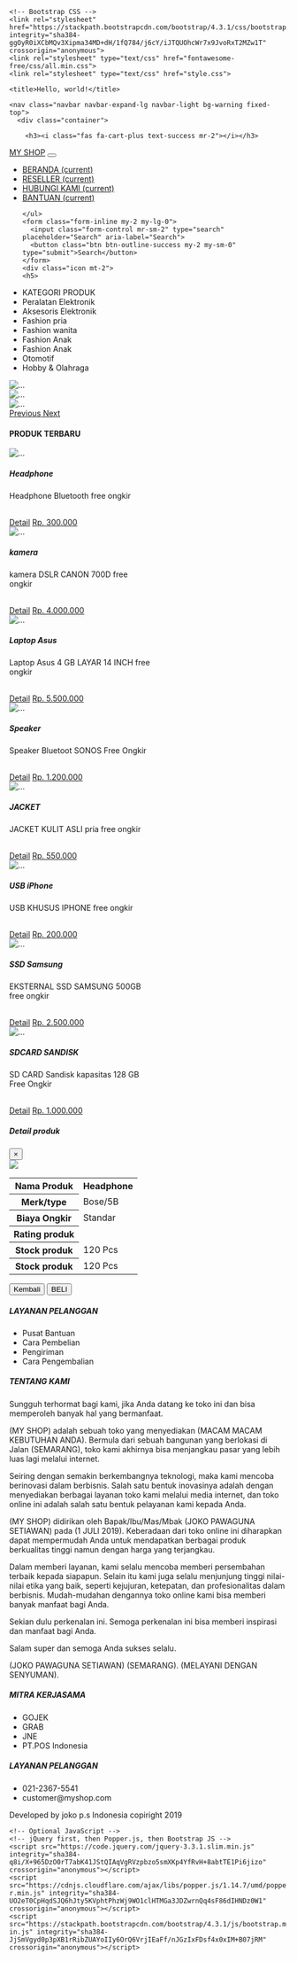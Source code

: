 <!doctype html>
<html lang="en">
  <head>
    <!-- Required meta tags -->
    <meta charset="utf-8">
    <meta name="viewport" content="width=device-width, initial-scale=1, shrink-to-fit=no">

    <!-- Bootstrap CSS -->
    <link rel="stylesheet" href="https://stackpath.bootstrapcdn.com/bootstrap/4.3.1/css/bootstrap.min.css" integrity="sha384-ggOyR0iXCbMQv3Xipma34MD+dH/1fQ784/j6cY/iJTQUOhcWr7x9JvoRxT2MZw1T" crossorigin="anonymous">
    <link rel="stylesheet" type="text/css" href="fontawesome-free/css/all.min.css">
    <link rel="stylesheet" type="text/css" href="style.css">
  
    <title>Hello, world!</title>
  </head>
  <body>
    
    <nav class="navbar navbar-expand-lg navbar-light bg-warning fixed-top">
      <div class="container">

        <h3><i class="fas fa-cart-plus text-success mr-2"></i></h3>
  <a class="navbar-brand font-weight-bold" href="#">MY SHOP</a>
  <button class="navbar-toggler" type="button" data-toggle="collapse" data-target="#navbarSupportedContent" aria-controls="navbarSupportedContent" aria-expanded="false" aria-label="Toggle navigation">
    <span class="navbar-toggler-icon"></span>
  </button>

  <div class="collapse navbar-collapse" id="navbarSupportedContent">
    <ul class="navbar-nav ml-auto mr-4">
      <li class="nav-item active">
        <a class="nav-link" href="#">BERANDA <span class="sr-only">(current)</span></a>
      </li>
      <li class="nav-item active">
        <a class="nav-link" href="#">RESELLER <span class="sr-only">(current)</span></a>
      </li>
      <li class="nav-item active">
        <a class="nav-link" href="#">HUBUNGI KAMI <span class="sr-only">(current)</span></a>
      </li>
      <li class="nav-item active">
        <a class="nav-link" href="#">BANTUAN <span class="sr-only">(current)</span></a>
      </li>
      
    </ul>
    <form class="form-inline my-2 my-lg-0">
      <input class="form-control mr-sm-2" type="search" placeholder="Search" aria-label="Search">
      <button class="btn btn-outline-success my-2 my-sm-0" type="submit">Search</button>
    </form>
    <div class="icon mt-2">
    <h5>
<i class="fas fa-cart-plus ml-3 mr-3"></i>
<i class="fas fa-envelope-square mr-3"></i>
<i class="far fa-bell mr-3"></i>
</h5>
  </div>
</div>
<div>
</nav>

<div class="row mt-5 no-gutters">
  <div class="col-md-2 bg-light">
<ul class="list-group list-group-flush p-2 pt-4">
  <li class="list-group-item bg-warning"> <i class="fas fa-list"></i> KATEGORI PRODUK</li>
  <li class="list-group-item"> <i class="fas fa-angle-right"></i>Peralatan Elektronik</li>
  <li class="list-group-item"><i class="fas fa-angle-right"></i>Aksesoris Elektronik</li>
  <li class="list-group-item"><i class="fas fa-angle-right"></i>Fashion pria</li>
  <li class="list-group-item"><i class="fas fa-angle-right"></i>Fashion wanita</li>
  <li class="list-group-item"><i class="fas fa-angle-right"></i>Fashion Anak</li>
  <li class="list-group-item"><i class="fas fa-angle-right"></i>Fashion Anak</li>
  <li class="list-group-item"><i class="fas fa-angle-right"></i>Otomotif</li>
  <li class="list-group-item"><i class="fas fa-angle-right"></i>Hobby & Olahraga</li>
</ul>
  </div>
  <div class="col-md-10">
    <div id="carouselExampleControls" class="carousel slide" data-ride="carousel">
  <div class="carousel-inner">
    <div class="carousel-item active">
      <img src="slide/slide1.jpg" class="d-block w-100" alt="...">
    </div>
    <div class="carousel-item">
      <img src="slide/slide2.jpg" class="d-block w-100" alt="...">
    </div>
    <div class="carousel-item">
      <img src="slide/slide3.jpg" class="d-block w-100" alt="...">
    </div>
  </div>
  <a class="carousel-control-prev" href="#carouselExampleControls" role="button" data-slide="prev">
    <span class="carousel-control-prev-icon" aria-hidden="true"></span>
    <span class="sr-only">Previous</span>
  </a>
  <a class="carousel-control-next" href="#carouselExampleControls" role="button" data-slide="next">
    <span class="carousel-control-next-icon" aria-hidden="true"></span>
    <span class="sr-only">Next</span>
  </a>
</div>

<h4 class="text-center font-weight-bold m-4">PRODUK TERBARU</h4>

<div class="row mx-auto">
  <div class="card mr-2 ml-2" style="width: 16rem;">
  <img src="produk/headphone.jpg" class="card-img-top" alt="...">
  <div class="card-body">
    <h5 class="card-title">Headphone</h5>
    <p class="card-text">Headphone Bluetooth free ongkir</p>
    <i class="fas fa-star text-success"></i>
    <i class="fas fa-star text-success"></i>
    <i class="fas fa-star text-success"></i>
    <i class="fas fa-star-half-alt text-success"></i>
    <i class="far fa-star text-success"></i><br>
    <a href="#" class="btn btn-primary" data-target="#produk1" data-toggle="modal">Detail</a>
    <a href="#" class="btn btn-danger">Rp. 300.000</a>
  </div>
</div>

<div class="card mr-2 ml-2" style="width: 16rem;">
  <img src="produk/kamera.jpg" class="card-img-top" alt="...">
  <div class="card-body">
    <h5 class="card-title">kamera</h5>
    <p class="card-text"> kamera DSLR CANON 700D free ongkir</p>
    <i class="fas fa-star text-success"></i>
    <i class="fas fa-star text-success"></i>
    <i class="fas fa-star text-success"></i>
    <i class="fas fa-star-half-alt text-success"></i>
    <i class="far fa-star text-success"></i><br>
    <a href="#" class="btn btn-primary">Detail</a>
    <a href="#" class="btn btn-danger">Rp. 4.000.000</a>
  </div>
</div>

<div class="card mr-2 ml-2" style="width: 16rem;">
  <img src="produk/Laptop.jpg" class="card-img-top" alt="...">
  <div class="card-body">
    <h5 class="card-title">Laptop Asus</h5>
    <p class="card-text">Laptop Asus 4 GB LAYAR 14 INCH free ongkir</p>
    <i class="fas fa-star text-success"></i>
    <i class="fas fa-star text-success"></i>
    <i class="fas fa-star text-success"></i>
    <i class="fas fa-star-half-alt text-success"></i>
    <i class="far fa-star text-success"></i><br>
    <a href="#" class="btn btn-primary">Detail</a>
    <a href="#" class="btn btn-danger">Rp. 5.500.000</a>
  </div>
</div>

<div class="card mr-2 ml-2" style="width: 16rem;">
  <img src="produk/speaker.jpg" class="card-img-top" alt="...">
  <div class="card-body">
    <h5 class="card-title">Speaker</h5>
    <p class="card-text"> Speaker Bluetoot SONOS Free Ongkir</p>
    <i class="fas fa-star text-success"></i>
    <i class="fas fa-star text-success"></i>
    <i class="fas fa-star text-success"></i>
    <i class="fas fa-star-half-alt text-success"></i>
    <i class="far fa-star text-success"></i><br>
    <a href="#" class="btn btn-primary">Detail</a>
    <a href="#" class="btn btn-danger">Rp. 1.200.000</a>
  </div>
</div>
</div>

<div class="row mx-auto mt-5">
  <div class="card mr-2 ml-2" style="width: 16rem;">
  <img src="produk/jacket.jpg" class="card-img-top" alt="...">
  <div class="card-body">
    <h5 class="card-title">JACKET</h5>
    <p class="card-text">JACKET KULIT ASLI pria free ongkir</p>
    <i class="fas fa-star text-success"></i>
    <i class="fas fa-star text-success"></i>
    <i class="fas fa-star text-success"></i>
    <i class="fas fa-star-half-alt text-success"></i>
    <i class="far fa-star text-success"></i><br>
    <a href="#" class="btn btn-primary">Detail</a>
    <a href="#" class="btn btn-danger">Rp. 550.000</a>
  </div>
</div>

<div class="card mr-2 ml-2" style="width: 16rem;">
  <img src="produk/usb.jpg" class="card-img-top" alt="...">
  <div class="card-body">
    <h5 class="card-title">USB iPhone</h5>
    <p class="card-text">USB KHUSUS IPHONE free ongkir</p>
    <i class="fas fa-star text-success"></i>
    <i class="fas fa-star text-success"></i>
    <i class="fas fa-star text-success"></i>
    <i class="fas fa-star-half-alt text-success"></i>
    <i class="far fa-star text-success"></i><br>
    <a href="#" class="btn btn-primary">Detail</a>
    <a href="#" class="btn btn-danger">Rp. 200.000</a>
  </div>
</div>

<div class="card mr-2 ml-2" style="width: 16rem;">
  <img src="produk/ssd.jpg" class="card-img-top" alt="...">
  <div class="card-body">
    <h5 class="card-title">SSD Samsung
    </h5>
    <p class="card-text">EKSTERNAL SSD SAMSUNG 500GB free ongkir</p>
    <i class="fas fa-star text-success"></i>
    <i class="fas fa-star text-success"></i>
    <i class="fas fa-star text-success"></i>
    <i class="fas fa-star-half-alt text-success"></i>
    <i class="far fa-star text-success"></i><br>
    <a href="#" class="btn btn-primary">Detail</a>
    <a href="#" class="btn btn-danger">Rp. 2.500.000</a>
  </div>
</div>

<div class="card mr-2 ml-2" style="width: 16rem;">
  <img src="produk/sdcard.jpg" class="card-img-top" alt="...">
  <div class="card-body">
    <h5 class="card-title">SDCARD SANDISK</h5>
    <p class="card-text"> SD CARD Sandisk kapasitas 128 GB Free Ongkir</p>
    <i class="fas fa-star text-success"></i>
    <i class="fas fa-star text-success"></i>
    <i class="fas fa-star text-success"></i>
    <i class="fas fa-star-half-alt text-success"></i>
    <i class="far fa-star text-success"></i><br>
    <a href="#" class="btn btn-primary">Detail</a>
    <a href="#" class="btn btn-danger">Rp. 1.000.000</a>
  </div>
</div>
</div>

<div class="modal fade" id="produk1" tabindex="-1" role="dialog" aria-labelledby="exampleModalLabel" aria-hidden="true">
  <div class="modal-dialog modal-lg" role="document">
    <div class="modal-content">
      <div class="modal-header">
        <h5 class="modal-title" id="exampleModalLabel">Detail produk</h5>
        <button type="button" class="close" data-dismiss="modal" aria-label="Close">
          <span aria-hidden="true">&times;</span>
        </button>
      </div>
      <div class="modal-body">
        <div class="row">
          <div class="col-md-6">
            <img src="produk/headphone.jpg">
          </div>
          <div class="col-md-6">
            <table class="table table-borderless">
              <tr>
                <th>Nama Produk</th>
                <th>Headphone</th>
              </tr>
               <tr>
                <th>Merk/type</th>
                <td>Bose/5B</th>
              </tr>
              <tr>
                <th>Biaya Ongkir</th>
                <td>Standar</td>
              </tr>
              <tr>
                <th>Rating produk</th>
                <td> 
                <i class="fas fa-star text-success"></i>
                <i class="fas fa-star text-success"></i>
                <i class="fas fa-star text-success"></i>
                <i class="fas fa-star-half-alt text-success"></i>
                <i class="far fa-star text-success"></i><br>  
                </td>
              </tr>
               <tr>
                <th>Stock produk</th>
                <td>120 Pcs</td>
              </tr>
              <tr>
                <th>Stock produk</th>
                <td>120 Pcs</td>
              </tr>
            </table>
          </div>
      </div>
      <div class="modal-footer">
        <button type="button" class="btn btn-danger" data-dismiss="modal">Kembali</button>
        <button type="button" class="btn btn-primary">BELI</button>
      </div>
    </div>
  </div>
</div>
</div>

<footer class="bg-dark text-white p-4">
  <div class="row"> 
    <div class="col-md-3">
      <h5>LAYANAN PELANGGAN</h5>
      <ul> 
        <li>Pusat Bantuan</li>
        <li>Cara Pembelian</li>
        <li>Pengiriman</li>
        <li>Cara Pengembalian</li>
      </ul>
  </div>
  <div class="col-md-3">
    <h5>TENTANG KAMI</h5>
    <p>Sungguh terhormat bagi kami, jika Anda datang ke toko ini dan bisa memperoleh banyak hal yang bermanfaat.

(MY SHOP) adalah sebuah toko yang menyediakan (MACAM MACAM KEBUTUHAN ANDA). Bermula dari sebuah bangunan yang berlokasi di Jalan (SEMARANG), toko kami akhirnya bisa menjangkau pasar yang lebih luas lagi melalui internet.

Seiring dengan semakin berkembangnya teknologi, maka kami mencoba berinovasi dalam berbisnis. Salah satu bentuk inovasinya adalah dengan menyediakan berbagai layanan toko kami melalui media internet, dan toko online ini adalah salah satu bentuk pelayanan kami kepada Anda.

(MY SHOP) didirikan oleh Bapak/Ibu/Mas/Mbak (JOKO PAWAGUNA SETIAWAN) pada (1 JULI 2019). Keberadaan dari toko online ini diharapkan dapat mempermudah Anda untuk mendapatkan berbagai produk berkualitas tinggi namun dengan harga yang terjangkau.

Dalam memberi layanan, kami selalu mencoba memberi persembahan terbaik kepada siapapun. Selain itu kami juga selalu menjunjung tinggi nilai-nilai etika yang baik, seperti kejujuran, ketepatan, dan profesionalitas dalam berbisnis. Mudah-mudahan dengannya toko online kami bisa memberi banyak manfaat bagi Anda.

Sekian dulu perkenalan ini. Semoga perkenalan ini bisa memberi inspirasi dan manfaat bagi Anda.

Salam super dan semoga Anda sukses selalu.


(JOKO PAWAGUNA SETIAWAN)
(SEMARANG).
(MELAYANI DENGAN SENYUMAN).</P>
  </div>
    <div class="col-md-3">
      <h5>MITRA KERJASAMA</h5>
      <ul> 
        <li>GOJEK</li>
        <li>GRAB</li>
        <li>JNE</li>
        <li>PT.POS Indonesia</li>
      </ul>
  </div>
    <div class="col-md-3">
     <h5>LAYANAN PELANGGAN</h5>
      <ul> 
        <li>021-2367-5541</li>
        <li>customer@myshop.com</li>
      </ul>
  </div>
  </div>
</footer>

<div class="copyright text-center text-white font-weight-bold bg-warning p-2">
  <p>Developed by joko p.s Indonesia copiright <i class="far fa-copyright"></i>2019</p>
  
</div>

  </div>
</div


    <!-- Optional JavaScript -->
    <!-- jQuery first, then Popper.js, then Bootstrap JS -->
    <script src="https://code.jquery.com/jquery-3.3.1.slim.min.js" integrity="sha384-q8i/X+965DzO0rT7abK41JStQIAqVgRVzpbzo5smXKp4YfRvH+8abtTE1Pi6jizo" crossorigin="anonymous"></script>
    <script src="https://cdnjs.cloudflare.com/ajax/libs/popper.js/1.14.7/umd/popper.min.js" integrity="sha384-UO2eT0CpHqdSJQ6hJty5KVphtPhzWj9WO1clHTMGa3JDZwrnQq4sF86dIHNDz0W1" crossorigin="anonymous"></script>
    <script src="https://stackpath.bootstrapcdn.com/bootstrap/4.3.1/js/bootstrap.min.js" integrity="sha384-JjSmVgyd0p3pXB1rRibZUAYoIIy6OrQ6VrjIEaFf/nJGzIxFDsf4x0xIM+B07jRM" crossorigin="anonymous"></script>
  </body>
</html>
  <link rel="stylesheet" type="text/css" href=//use.fontawesome.com/releases/v5.6.3/css/all.css" integrity=">sha384-UHRtZLI+pbxtHCWp1t77bi1l4ZtiqrqD80Kn4Z8NTSRyMA2Fd33n5dQ8IWUE00s/" crossorigin="anonymous">

